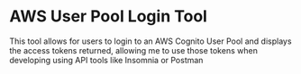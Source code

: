 # AWS User Pool Login Tool

This tool allows for users to login to an AWS Cognito User Pool and displays the access tokens returned, allowing me to use those tokens when developing using API tools like Insomnia or Postman